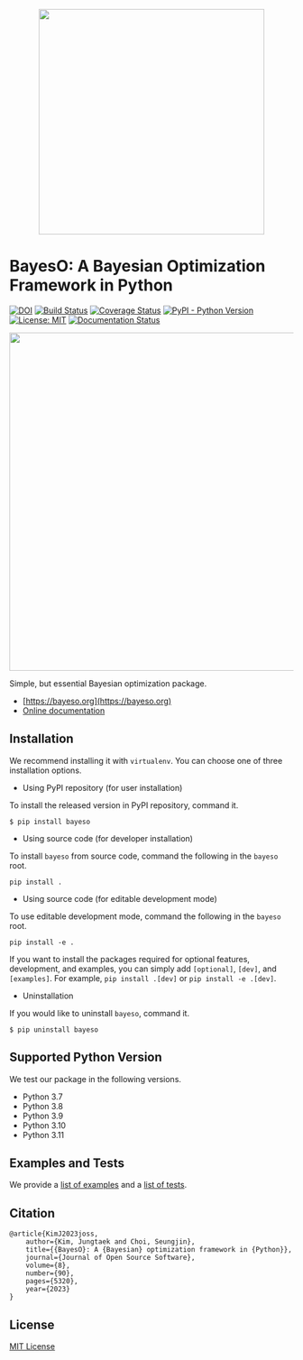 <p align="center">
<img src="https://raw.githubusercontent.com/jungtaekkim/bayeso/main/docs/_static/assets/logo_bayeso_capitalized.svg" width="400" />
</p>

# BayesO: A Bayesian Optimization Framework in Python
[![DOI](https://joss.theoj.org/papers/10.21105/joss.05320/status.svg)](https://doi.org/10.21105/joss.05320)
[![Build Status](https://github.com/jungtaekkim/bayeso/actions/workflows/pytest.yml/badge.svg)](https://github.com/jungtaekkim/bayeso/actions/workflows/pytest.yml)
[![Coverage Status](https://coveralls.io/repos/github/jungtaekkim/bayeso/badge.svg?branch=main)](https://coveralls.io/github/jungtaekkim/bayeso?branch=main)
[![PyPI - Python Version](https://img.shields.io/pypi/pyversions/bayeso)](https://pypi.org/project/bayeso/)
[![License: MIT](https://img.shields.io/badge/License-MIT-yellow.svg)](https://opensource.org/licenses/MIT)
[![Documentation Status](https://readthedocs.org/projects/bayeso/badge/?version=main)](https://bayeso.readthedocs.io/en/main/?badge=main)

<p align="center">
<img src="https://raw.githubusercontent.com/jungtaekkim/bayeso/main/docs/_static/steps/ei.gif" width="600" />
</p>

Simple, but essential Bayesian optimization package.

* [https://bayeso.org](https://bayeso.org)
* [Online documentation](https://bayeso.readthedocs.io)

## Installation
We recommend installing it with `virtualenv`.
You can choose one of three installation options.

* Using PyPI repository (for user installation)

To install the released version in PyPI repository, command it.

```shell
$ pip install bayeso
```

* Using source code (for developer installation)

To install `bayeso` from source code, command the following in the `bayeso` root.

```shell
pip install .
```

* Using source code (for editable development mode)

To use editable development mode, command the following in the `bayeso` root.

```shell
pip install -e .
```

If you want to install the packages required for optional features, development, and examples, you can simply add `[optional]`, `[dev]`, and `[examples]`.
For example, `pip install .[dev]` or `pip install -e .[dev]`.

* Uninstallation

If you would like to uninstall `bayeso`, command it.

```shell
$ pip uninstall bayeso
```

## Supported Python Version
We test our package in the following versions.

* Python 3.7
* Python 3.8
* Python 3.9
* Python 3.10
* Python 3.11

## Examples and Tests
We provide a [list of examples](EXAMPLES.md) and a [list of tests](TESTS.md).

## Citation
```
@article{KimJ2023joss,
    author={Kim, Jungtaek and Choi, Seungjin},
    title={{BayesO}: A {Bayesian} optimization framework in {Python}},
    journal={Journal of Open Source Software},
    volume={8},
    number={90},
    pages={5320},
    year={2023}
}
```

## License
[MIT License](LICENSE)
